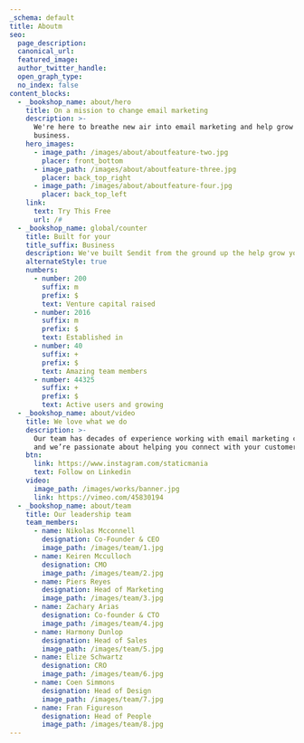 ```yaml
---
_schema: default
title: Aboutm
seo:
  page_description:
  canonical_url:
  featured_image:
  author_twitter_handle:
  open_graph_type:
  no_index: false
content_blocks:
  - _bookshop_name: about/hero
    title: On a mission to change email marketing
    description: >-
      We're here to breathe new air into email marketing and help grow your
      business.
    hero_images:
      - image_path: /images/about/aboutfeature-two.jpg
        placer: front_bottom
      - image_path: /images/about/aboutfeature-three.jpg
        placer: back_top_right
      - image_path: /images/about/aboutfeature-four.jpg
        placer: back_top_left
    link:
      text: Try This Free
      url: /#
  - _bookshop_name: global/counter
    title: Built for your
    title_suffix: Business
    description: We've built Sendit from the ground up the help grow your business faster.
    alternateStyle: true
    numbers:
      - number: 200
        suffix: m
        prefix: $
        text: Venture capital raised
      - number: 2016
        suffix: m
        prefix: $
        text: Established in
      - number: 40
        suffix: +
        prefix: $
        text: Amazing team members
      - number: 44325
        suffix: +
        prefix: $
        text: Active users and growing
  - _bookshop_name: about/video
    title: We love what we do
    description: >-
      Our team has decades of experience working with email marketing campaigns
      and we’re passionate about helping you connect with your customers.
    btn:
      link: https://www.instagram.com/staticmania
      text: Follow on Linkedin
    video:
      image_path: /images/works/banner.jpg
      link: https://vimeo.com/45830194
  - _bookshop_name: about/team
    title: Our leadership team
    team_members:
      - name: Nikolas Mcconnell
        designation: Co-Founder & CEO
        image_path: /images/team/1.jpg
      - name: Keiren Mcculloch
        designation: CMO
        image_path: /images/team/2.jpg
      - name: Piers Reyes
        designation: Head of Marketing
        image_path: /images/team/3.jpg
      - name: Zachary Arias
        designation: Co-founder & CTO
        image_path: /images/team/4.jpg
      - name: Harmony Dunlop
        designation: Head of Sales
        image_path: /images/team/5.jpg
      - name: Elize Schwartz
        designation: CRO
        image_path: /images/team/6.jpg
      - name: Coen Simmons
        designation: Head of Design
        image_path: /images/team/7.jpg
      - name: Fran Figureson
        designation: Head of People
        image_path: /images/team/8.jpg
---
```

